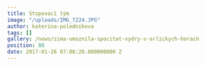 ```yaml
---
title: Stopovací tým
image: "/uploads/IMG_7224.JPG"
author: katerina-polednikova
tags: []
gallery: /news/zima-umoznila-spocitat-vydry-v-orlickych-horach
position: 88
date: 2017-01-26 07:08:20.000000000 Z
---
```

